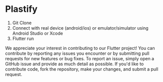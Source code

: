 # Plastify

1) Git Clone
2) Connect with real device (android/ios) or emulator/simulator using Android Studio or Xcode
3) Flutter run

We appreciate your interest in contributing to our Flutter project! You can contribute by reporting any issues you encounter or by submitting pull requests for new features or bug fixes. To report an issue, simply open a GitHub issue and provide as much detail as possible. If you'd like to contribute code, fork the repository, make your changes, and submit a pull request. 

